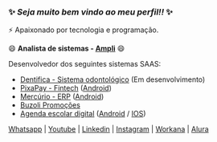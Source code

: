 ### ✨ _Seja muito bem vindo ao meu perfil!!_ ✨
⚡ Apaixonado por tecnologia e programação.

😄 **Analista de sistemas - [Ampli](https://www.ampli.com.br)** 😄

Desenvolvedor dos seguintes sistemas SAAS:
- [Dentifica - Sistema odontológico](https://dentifica.com.br) (Em desenvolvimento)
- [PixaPay - Fintech](https://pixapay.com.br) ([Android](https://play.google.com/store/apps/details?id=br.com.mercurioapp.pixapay))
- [Mercúrio - ERP](https://mercurioapp.com.br) ([Android](https://play.google.com/store/apps/details?id=com.tecno.mobi.MercurioApp))
- [Buzoli Promoções](http://buzoli.com.br)
- [Agenda escolar digital](https://sicos.com.br) ([Android](https://play.google.com/store/apps/details?id=com.sicos.escolarApp) / [IOS](https://apps.apple.com/us/app/agenda-digital-escolar/id6476892786))


[Whatsapp](https://api.whatsapp.com/send?phone=5551995502636&text=Ol%C3%A1%20Douglas%20Colombo) |
[Youtube](https://www.youtube.com/channel/UCyHhocrNAX9BAvgj6ZGzMbw) |
[Linkedin](https://www.linkedin.com/in/douglas-colombo-2a0718239) | 
[Instagram](https://www.instagram.com/douglascolombo09/) |
[Workana](https://www.workana.com/freelancer/0edee5d9e4ced0e5fedbd102d0bc69e3) |
[Alura](https://cursos.alura.com.br/user/douglascolombo77) 


<!--
**Douglas09/Douglas09** is a ✨ _special_ ✨ repository because its `README.md` (this file) appears on your GitHub profile.

Here are some ideas to get you started:

- 🔭 I’m currently working on ...
- 🌱 I’m currently learning ...
- 👯 I’m looking to collaborate on ...
- 🤔 I’m looking for help with ...
- 💬 Ask me about ...
- 📫 How to reach me: ...
- 😄 Pronouns: ...
- ⚡ Fun fact: ...
-->
